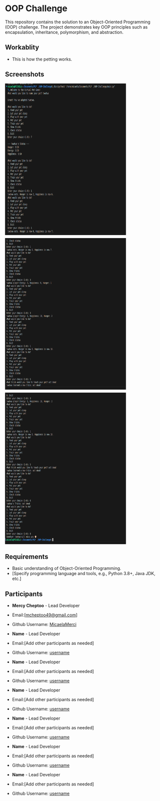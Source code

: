 # OOP Challenge

This repository contains the solution to an Object-Oriented Programming (OOP) challenge. The project demonstrates key OOP principles such as encapsulation, inheritance, polymorphism, and abstraction.

## Workablity
- This is how the petting works.
## Screenshots

<div style="display: flex; flex-direction: column; gap: 10px;">

<img src="https://github.com/MicaelaMerci/OOP-Challenge_Group-769/blob/master/images/pic1.png" alt="Playing with the pet" width="400" height="500">

<img src="https://github.com/MicaelaMerci/OOP-Challenge_Group-769/blob/master/images/pic2.png" alt=" " width="400" height="500">

<img src="https://github.com/MicaelaMerci/OOP-Challenge_Group-769/blob/master/images/pic3.png" alt="final part" width="400" height="500">

</div>

## Requirements

- Basic understanding of Object-Oriented Programming.
- [Specify programming language and tools, e.g., Python 3.8+, Java JDK, etc.]

## Participants

- **Mercy Cheptoo** - Lead Developer
- Email:[mcheptoo49@gmail.com]
- Github Username: [MicaelaMerci](https://github.com/MicaelaMerci)

- **Name** - Lead Developer
- Email:[Add other participants as needed]
- Github Username: [username](link)

- **Name** - Lead Developer
- Email:[Add other participants as needed]
- Github Username: [username](link)

- **Name** - Lead Developer
- Email:[Add other participants as needed]
- Github Username: [username](link)

- **Name** - Lead Developer
- Email:[Add other participants as needed]
- Github Username: [username](link)

- **Name** - Lead Developer
- Email:[Add other participants as needed]
- Github Username: [username](link)

- **Name** - Lead Developer
- Email:[Add other participants as needed]
- Github Username: [username](link)
